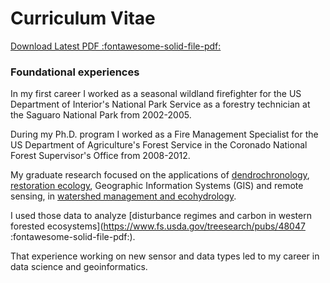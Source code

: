 # Curriculum Vitae

[Download Latest PDF :fontawesome-solid-file-pdf:](https://github.com/tyson-swetnam/home/raw/main/assets/2021-12-24-CV-Tyson-Lee-Swetnam.pdf)
      
### Foundational experiences

In my first career I worked as a seasonal wildland firefighter for the US Department of Interior's National Park Service as a forestry technician at the Saguaro National Park from 2002-2005. 

During my Ph.D. program I worked as a Fire Management Specialist for the US Department of Agriculture's Forest Service in the Coronado National Forest Supervisor's Office from 2008-2012.

My graduate research focused on the applications of [dendrochronology](https://ltrr.arizona.edu), [restoration ecology](https://nature.arizona.edu/donald-falk), Geographic Information Systems (GIS) and remote sensing, in [watershed management and ecohydrology](https://nature.arizona.edu/graduate/watershed-management-ecohydrology). 

I used those data to analyze [disturbance regimes and carbon in western forested ecosystems](https://www.fs.usda.gov/treesearch/pubs/48047 :fontawesome-solid-file-pdf:). 

That experience working on new sensor and data types led to my career in data science and geoinformatics.
